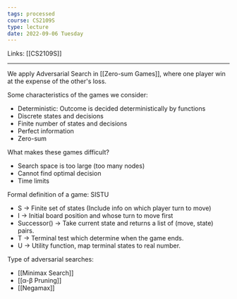 ```yaml
---
tags: processed
course: CS2109S
type: lecture
date: 2022-09-06 Tuesday
---
```

Links: [[CS2109S]]
- - -


We apply Adversarial Search in [[Zero-sum Games]], where one player win at the expense of the other's loss.

Some characteristics of the games we consider:
 - Deterministic: Outcome is decided deterministically by functions
 - Discrete states and decisions
 - Finite number of states and decisions
 - Perfect information
 - Zero-sum

What makes these games difficult?
 - Search space is too large (too many nodes)
 - Cannot find optimal decision
 - Time limits

Formal definition of a game: SISTU

 - S → Finite set of states (Include info on which player turn to move)
 - I → Initial board position and whose turn to move first
 - Successor() → Take current state and returns a list of (move, state) pairs.
 - T → Terminal test which determine when the game ends. 
 - U → Utility function, map terminal states to real number.

Type of adversarial searches:

- [[Minimax Search]]
- [[α-β Pruning]]
- [[Negamax]]


